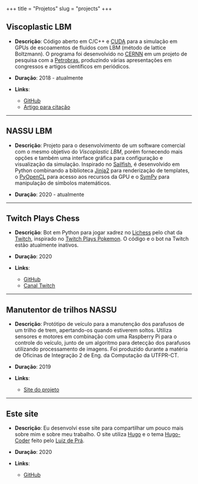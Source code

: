 +++
title = "Projetos"
slug = "projects"
+++

## Viscoplastic LBM

* **Descrição**: Código aberto em C/C++ e [CUDA](https://developer.nvidia.com/cuda-zone) para a simulação em GPUs de escoamentos de fluidos com LBM (método de lattice Boltzmann).
O programa foi desenvolvido no [CERNN](https://cernn.ct.utfpr.edu.br) em um projeto de pesquisa com a [Petrobras](https://petrobras.com.br/pt/), produzindo várias apresentações em congressos e artigos científicos em periódicos.

* **Duração**: 2018 - atualmente

* **Links**: 
  * [GitHub](https://github.com/jrwaine/LBM-CERNN)
  * [Artigo para citação](https://www.researchgate.net/publication/341522565_PERFORMANCE_ANALYSIS_OF_THE_LATTICE_BOLTZMANN_METHOD_IMPLEMENTATION_ON_GPU)

------------

## NASSU LBM 

* **Descrição**: Projeto para o desenvolvimento de um software comercial com o mesmo objetivo do *Viscoplastic LBM*, porém fornecendo mais opções e também uma interface gráfica para configuração e visualização da simulação.
Inspirado no [Sailfish](https://www.sciencedirect.com/science/article/pii/S0010465514001520), é desenvolvido em Python combinando a biblioteca [Jinja2](https://jinja.palletsprojects.com/en/2.11.x/) para renderização de templates, o [PyOpenCL](https://documen.tician.de/pyopencl/) para acesso aos recursos da GPU e o [SymPy](https://www.sympy.org/en/index.html) para manipulação de símbolos matemáticos.

* **Duração**: 2020 - atualmente

------------

## Twitch Plays Chess

* **Descrição**: Bot em Python para jogar xadrez no [Lichess](https://lichess.org) pelo chat da [Twitch](https://www.twitch.tv), inspirado no [Twitch Plays Pokemon](https://www.twitch.tv/twitchplayspokemon). 
O código e o bot na Twitch estão atualmente inativos.

* **Duração**: 2020

* **Links**: 
  * [GitHub](https://github.com/jrwaine/Twitch-Plays-Chess)
  * [Canal Twitch](https://www.twitch.tv/communityplayschess)

------------

## Manutentor de trilhos NASSU

* **Descrição**: Protótipo de veículo para a manutenção dos parafusos de um trilho de trem, apertando-os quando estiverem soltos. 
Utiliza sensores e motores em combinação com uma Raspberry Pi para o controle do veículo, junto de um algoritmo para detecção dos parafusos utilizando processamento de imagens. 
Foi produzido durante a matéria de Oficinas de Integração 2 de Eng. da Computação da UTFPR-CT.

* **Duração**: 2019

* **Links**:
  * [Site do projeto](https://manutentordetrilhos.wordpress.com)

------------

##  Este site

* **Descrição**: Eu desenvolvi esse site para compartilhar um pouco mais sobre mim e sobre meu trabalho. O site utiliza [Hugo](https://gohugo.io) e o tema [Hugo-Coder](https://github.com/luizdepra/hugo-coder) feito pelo [Luiz de Prá](https://github.com/luizdepra).

* **Duração**: 2020

* **Links**:
  * [GitHub](https://github.com/jrwaine/personal_site)
